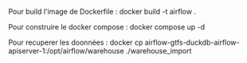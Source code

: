 Pour build l'image de Dockerfile :
docker build -t airflow .

Pour construire le docker compose :
docker compose up -d

Pour recuperer les doonnées :
docker cp airflow-gtfs-duckdb-airflow-apiserver-1:/opt/airflow/warehouse ./warehouse_import
